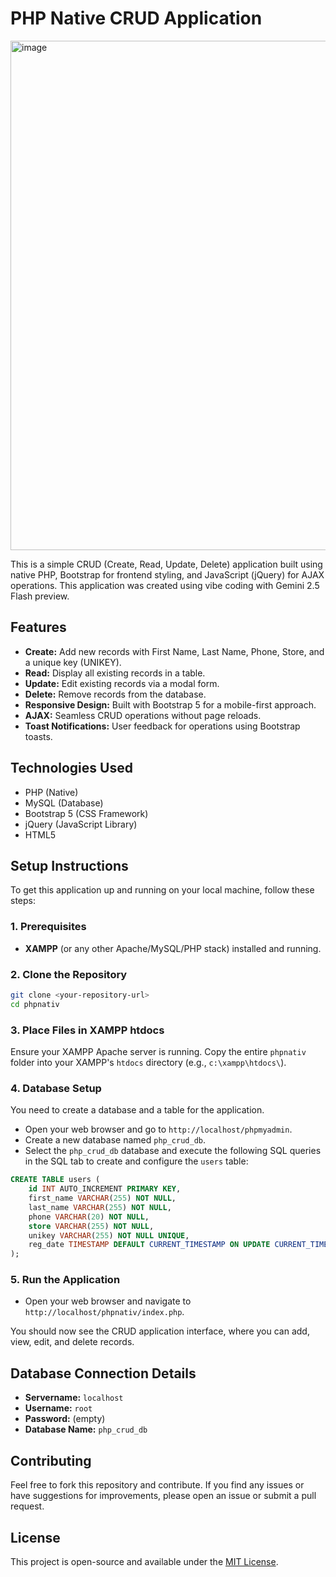 # PHP Native CRUD Application

<img width="1372" height="815" alt="image" src="https://github.com/user-attachments/assets/af837b89-4c98-4e5e-ae51-b3d4665af9b7" />


This is a simple CRUD (Create, Read, Update, Delete) application built using native PHP, Bootstrap for frontend styling, and JavaScript (jQuery) for AJAX operations. This application was created using vibe coding with Gemini 2.5 Flash preview.

## Features

*   **Create:** Add new records with First Name, Last Name, Phone, Store, and a unique key (UNIKEY).
*   **Read:** Display all existing records in a table.
*   **Update:** Edit existing records via a modal form.
*   **Delete:** Remove records from the database.
*   **Responsive Design:** Built with Bootstrap 5 for a mobile-first approach.
*   **AJAX:** Seamless CRUD operations without page reloads.
*   **Toast Notifications:** User feedback for operations using Bootstrap toasts.

## Technologies Used

*   PHP (Native)
*   MySQL (Database)
*   Bootstrap 5 (CSS Framework)
*   jQuery (JavaScript Library)
*   HTML5

## Setup Instructions

To get this application up and running on your local machine, follow these steps:

### 1. Prerequisites

*   **XAMPP** (or any other Apache/MySQL/PHP stack) installed and running.

### 2. Clone the Repository

```bash
git clone <your-repository-url>
cd phpnativ
```

### 3. Place Files in XAMPP htdocs

Ensure your XAMPP Apache server is running. Copy the entire `phpnativ` folder into your XAMPP's `htdocs` directory (e.g., `c:\xampp\htdocs\`).

### 4. Database Setup

You need to create a database and a table for the application.

*   Open your web browser and go to `http://localhost/phpmyadmin`.
*   Create a new database named `php_crud_db`.
*   Select the `php_crud_db` database and execute the following SQL queries in the SQL tab to create and configure the `users` table:

```sql
CREATE TABLE users (
    id INT AUTO_INCREMENT PRIMARY KEY,
    first_name VARCHAR(255) NOT NULL,
    last_name VARCHAR(255) NOT NULL,
    phone VARCHAR(20) NOT NULL,
    store VARCHAR(255) NOT NULL,
    unikey VARCHAR(255) NOT NULL UNIQUE,
    reg_date TIMESTAMP DEFAULT CURRENT_TIMESTAMP ON UPDATE CURRENT_TIMESTAMP
);
```

### 5. Run the Application

*   Open your web browser and navigate to `http://localhost/phpnativ/index.php`.

You should now see the CRUD application interface, where you can add, view, edit, and delete records.

## Database Connection Details

*   **Servername:** `localhost`
*   **Username:** `root`
*   **Password:** (empty)
*   **Database Name:** `php_crud_db`

## Contributing

Feel free to fork this repository and contribute. If you find any issues or have suggestions for improvements, please open an issue or submit a pull request.

## License

This project is open-source and available under the [MIT License](LICENSE).
